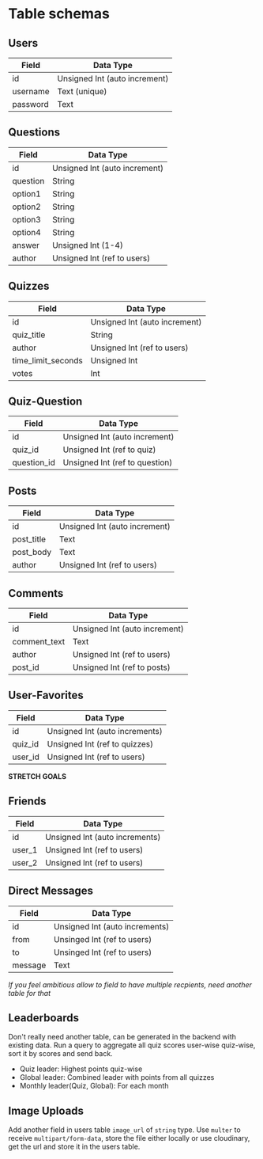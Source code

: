 # Table schemas

## Users

| Field    | Data Type                     |
| -------- | ----------------------------- |
| id       | Unsigned Int (auto increment) |
| username | Text (unique)                 |
| password | Text                          |

## Questions

| Field    | Data Type                     |
| -------- | ----------------------------- |
| id       | Unsigned Int (auto increment) |
| question | String                        |
| option1  | String                        |
| option2  | String                        |
| option3  | String                        |
| option4  | String                        |
| answer   | Unsigned Int (1-4)            |
| author   | Unsigned Int (ref to users)   |

## Quizzes

| Field              | Data Type                     |
| ------------------ | ----------------------------- |
| id                 | Unsigned Int (auto increment) |
| quiz_title         | String                        |
| author             | Unsigned Int (ref to users)   |
| time_limit_seconds | Unsigned Int                  |
| votes              | Int                           |

## Quiz-Question

| Field       | Data Type                      |
| ----------- | ------------------------------ |
| id          | Unsigned Int (auto increment)  |
| quiz_id     | Unsigned Int (ref to quiz)     |
| question_id | Unsigned Int (ref to question) |

## Posts

| Field      | Data Type                     |
| ---------- | ----------------------------- |
| id         | Unsigned Int (auto increment) |
| post_title | Text                          |
| post_body  | Text                          |
| author     | Unsigned Int (ref to users)   |

## Comments

| Field        | Data Type                     |
| ------------ | ----------------------------- |
| id           | Unsigned Int (auto increment) |
| comment_text | Text                          |
| author       | Unsigned Int (ref to users)   |
| post_id      | Unsigned Int (ref to posts)   |

## User-Favorites

| Field   | Data Type                      |
| ------- | ------------------------------ |
| id      | Unsigned Int (auto increments) |
| quiz_id | Unsigned Int (ref to quizzes)  |
| user_id | Unsigned Int (ref to users)    |

**STRETCH GOALS**

## Friends

| Field  | Data Type                      |
| ------ | ------------------------------ |
| id     | Unsigned Int (auto increments) |
| user_1 | Unsigned Int (ref to users)    |
| user_2 | Unsigned Int (ref to users)    |

## Direct Messages

| Field   | Data Type                      |
| ------- | ------------------------------ |
| id      | Unsigned Int (auto increments) |
| from    | Unsinged Int (ref to users)    |
| to      | Unsinged Int (ref to users)    |
| message | Text                           |

_If you feel ambitious allow to field to have multiple recpients, need another
table for that_

## Leaderboards

Don't really need another table, can be generated in the backend with existing
data. Run a query to aggregate all quiz scores user-wise quiz-wise, sort it by
scores and send back.

- Quiz leader: Highest points quiz-wise
- Global leader: Combined leader with points from all quizzes
- Monthly leader(Quiz, Global): For each month

## Image Uploads

Add another field in users table `image_url` of `string` type. Use `multer` to
receive `multipart/form-data`, store the file either locally or use cloudinary,
get the url and store it in the users table.
